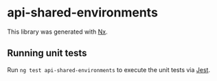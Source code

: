 # api-shared-environments

This library was generated with [Nx](https://nx.dev).

## Running unit tests

Run `ng test api-shared-environments` to execute the unit tests via [Jest](https://jestjs.io).
